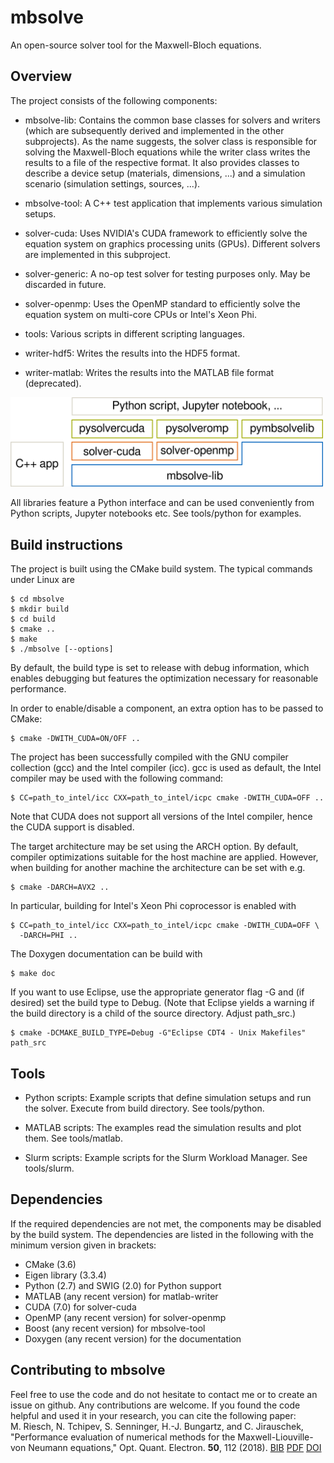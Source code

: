 # mbsolve
An open-source solver tool for the Maxwell-Bloch equations.

Overview
--------------------

The project consists of the following components:

- mbsolve-lib: Contains the common base classes for solvers and writers (which
are subsequently derived and implemented in the other subprojects). As the
name suggests, the solver class is responsible for solving the Maxwell-Bloch
equations while the writer class writes the results to a file of the
respective format. It also provides classes to describe a device setup
(materials, dimensions, ...) and a simulation scenario (simulation settings,
sources, ...).

- mbsolve-tool: A C++ test application that implements various simulation
setups.

- solver-cuda: Uses NVIDIA's CUDA framework to efficiently solve the equation
system on graphics processing units (GPUs). Different solvers are implemented
in this subproject.

- solver-generic: A no-op test solver for testing purposes only. May be
discarded in future.

- solver-openmp: Uses the OpenMP standard to efficiently solve the equation
system on multi-core CPUs or Intel's Xeon Phi.

- tools: Various scripts in different scripting languages.

- writer-hdf5: Writes the results into the HDF5 format.

- writer-matlab: Writes the results into the MATLAB file format (deprecated).

<img src="doc/svg/mbsolve_overview.png" alt="mbsolve overview" width="500"/>

All libraries feature a Python interface and can be used conveniently from
Python scripts, Jupyter notebooks etc. See tools/python for examples.

Build instructions
--------------------
The project is built using the CMake build system. The typical commands under
Linux are

    $ cd mbsolve
    $ mkdir build
    $ cd build
    $ cmake ..
    $ make
    $ ./mbsolve [--options]

By default, the build type is set to release with debug information, which
enables debugging but features the optimization necessary for reasonable
performance.

In order to enable/disable a component, an extra option has to be passed to
CMake:

    $ cmake -DWITH_CUDA=ON/OFF ..

The project has been successfully compiled with the GNU compiler collection
(gcc) and the Intel compiler (icc). gcc is used as default, the Intel compiler
may be used with the following command:

    $ CC=path_to_intel/icc CXX=path_to_intel/icpc cmake -DWITH_CUDA=OFF ..

Note that CUDA does not support all versions of the Intel compiler, hence the
CUDA support is disabled.

The target architecture may be set using the ARCH option. By default, compiler
optimizations suitable for the host machine are applied. However, when
building for another machine the architecture can be set with e.g.

    $ cmake -DARCH=AVX2 ..

In particular, building for Intel's Xeon Phi coprocessor is enabled with

    $ CC=path_to_intel/icc CXX=path_to_intel/icpc cmake -DWITH_CUDA=OFF \
      -DARCH=PHI ..

The Doxygen documentation can be build with

    $ make doc

If you want to use Eclipse, use the appropriate generator flag -G and (if
desired) set the build type to Debug. (Note that Eclipse yields a warning if
the build directory is a child of the source directory. Adjust path_src.)

    $ cmake -DCMAKE_BUILD_TYPE=Debug -G"Eclipse CDT4 - Unix Makefiles" path_src

Tools
--------------------
- Python scripts: Example scripts that define simulation setups and run the
  solver. Execute from build directory. See tools/python.

- MATLAB scripts: The examples read the simulation results and plot them.
  See tools/matlab.

- Slurm scripts: Example scripts for the Slurm Workload Manager.
  See tools/slurm.

Dependencies
--------------------
If the required dependencies are not met, the components may be disabled by
the build system. The dependencies are listed in the following with the
minimum version given in brackets:

- CMake (3.6)
- Eigen library (3.3.4)
- Python (2.7) and SWIG (2.0) for Python support
- MATLAB (any recent version) for matlab-writer
- CUDA (7.0) for solver-cuda
- OpenMP (any recent version) for solver-openmp
- Boost (any recent version) for mbsolve-tool
- Doxygen (any recent version) for the documentation

Contributing to mbsolve
--------------------
Feel free to use the code and do not hesitate to contact me or to create an
issue on github. Any contributions are welcome. If you found the code helpful
and used it in your research, you can cite the following paper:<br />
M. Riesch, N. Tchipev, S. Senninger, H.-J. Bungartz, and C. Jirauschek,
"Performance evaluation of numerical methods for the
Maxwell-Liouville-von Neumann equations," Opt. Quant. Electron. <b>50</b>,
112 (2018).
<a href="https://www.riesch.at/michael/publications/riesch2018oqel.bib">BIB</a>
<a href="https://www.riesch.at/michael/publications/riesch2018oqel.pdf">PDF</a>
<a href="http://dx.doi.org/10.1007/s11082-018-1377-4">DOI</a>

